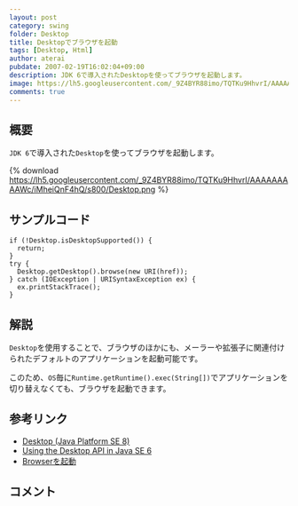 ```yaml
---
layout: post
category: swing
folder: Desktop
title: Desktopでブラウザを起動
tags: [Desktop, Html]
author: aterai
pubdate: 2007-02-19T16:02:04+09:00
description: JDK 6で導入されたDesktopを使ってブラウザを起動します。
image: https://lh5.googleusercontent.com/_9Z4BYR88imo/TQTKu9HhvrI/AAAAAAAAAWc/iMheiQnF4hQ/s800/Desktop.png
comments: true
---
```

## 概要
`JDK 6`で導入された`Desktop`を使ってブラウザを起動します。

{% download https://lh5.googleusercontent.com/_9Z4BYR88imo/TQTKu9HhvrI/AAAAAAAAAWc/iMheiQnF4hQ/s800/Desktop.png %}

## サンプルコード
<pre class="prettyprint"><code>if (!Desktop.isDesktopSupported()) {
  return;
}
try {
  Desktop.getDesktop().browse(new URI(href));
} catch (IOException | URISyntaxException ex) {
  ex.printStackTrace();
}
</code></pre>

## 解説
`Desktop`を使用することで、ブラウザのほかにも、メーラーや拡張子に関連付けられたデフォルトのアプリケーションを起動可能です。

このため、`OS`毎に`Runtime.getRuntime().exec(String[])`でアプリケーションを切り替えなくても、ブラウザを起動できます。

## 参考リンク
- [Desktop (Java Platform SE 8)](https://docs.oracle.com/javase/jp/8/docs/api/java/awt/Desktop.html)
- [Using the Desktop API in Java SE 6](http://www.oracle.com/technetwork/articles/javase/index-135182.html)
- [Browserを起動](https://ateraimemo.com/Swing/BrowserLauncher.html)

<!-- dummy comment line for breaking list -->

## コメント

